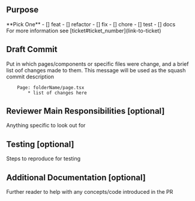 ## Purpose

<Type Conventional Commit>
**Pick One**
- [] feat
- [] refactor
- [] fix
- [] chore
- [] test
- [] docs

<Main Description of the PR>
For more information see [ticket#ticket_number](link-to-ticket)

## Draft Commit
Put in which pages/components or specific files were change, and a brief list oof changes made to them. This message will be used as the squash commit description
```
    Page: folderName/page.tsx
        * list of changes here
```

## Reviewer Main Responsibilities [optional]
Anything specific to look out for

## Testing [optional]
Steps to reproduce for testing

## Additional Documentation [optional]
Further reader to help with any concepts/code introduced in the PR
